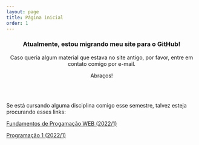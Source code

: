 ```yaml
---
layout: page
title: Página inicial
order: 1
---
```

<div style='text-align:center;'>
  <h3>Atualmente, estou migrando meu site para o GitHub!</h3>
  <p>Caso queria algum material que estava no site antigo, por favor, entre em contato comigo por e-mail.</p>
  <p>Abraços!</p>
</div>
<br>
<br>
<p>Se está cursando alguma disciplina comigo esse semestre, talvez esteja procurando esses links:</p>
<p><a href='http://www.jeiks.net/fundpweb'>Fundamentos de Progamação WEB (2022/1)</a></p>
<p><a href='http://www.jeiks.net/prog1'>Programação 1 (2022/1)</a></p>

